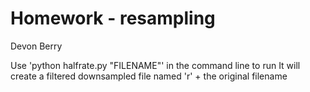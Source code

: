 # Homework - resampling
Devon Berry

Use 'python halfrate.py "FILENAME"' in the command line to run
It will create a filtered downsampled file named 'r' + the original filename